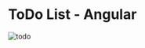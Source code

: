 # ToDo List - Angular
 
![todo](https://user-images.githubusercontent.com/42833219/203431270-5264f81a-2db9-4b66-aa55-746c3ff2b753.jpg)
